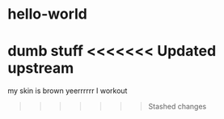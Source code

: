 # hello-world
 dumb stuff
<<<<<<< Updated upstream
=======
 my skin is brown
yeerrrrrr
    I workout
>>>>>>> Stashed changes
